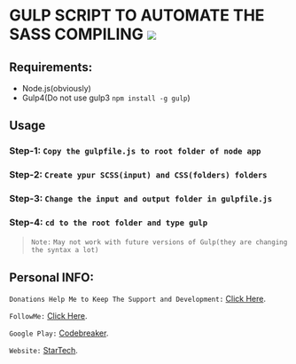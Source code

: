 # GULP SCRIPT TO AUTOMATE THE SASS COMPILING ![](https://travis-ci.org/CodeBreaker444/api-merger-for-multipage-json-data-python.svg?branch=master)

## Requirements:
- Node.js(obviously)
- Gulp4(Do not use gulp3 `npm install -g gulp`)

## Usage
### Step-1: `Copy the gulpfile.js to root folder of node app`
### Step-2: `Create ypur SCSS(input) and CSS(folders) folders`
### Step-3: `Change the input and output folder in gulpfile.js`
### Step-4: `cd to the root folder and type gulp `



> `Note:` `May not work with future versions of Gulp(they are changing the syntax a lot)`

## Personal INFO:
`Donations Help Me to Keep The Support and Development:` [Click Here](https://paypal.me/zer0error).

`FollowMe:` [Click Here](https://facebook.com/zer0error/).

`Google Play:` [Codebreaker](https://play.google.com/store/apps/dev?id=8331274631553271784&hl=en).

`Website:` [StarTech](http://cbstartech.com).
